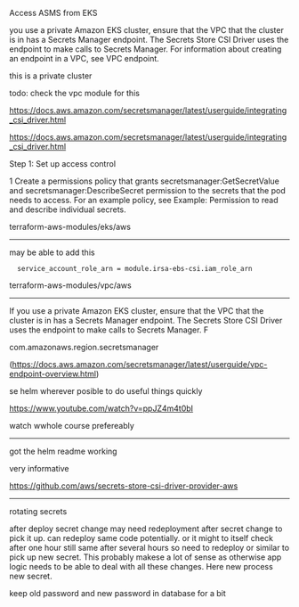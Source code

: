 Access ASMS from EKS


you use a private Amazon EKS cluster, ensure that the VPC that the cluster is in has a Secrets Manager endpoint. The Secrets Store CSI Driver uses the endpoint to make calls to Secrets Manager. For information about creating an endpoint in a VPC, see VPC endpoint.



this is a private cluster


todo: check the vpc module for this








https://docs.aws.amazon.com/secretsmanager/latest/userguide/integrating_csi_driver.html

https://docs.aws.amazon.com/secretsmanager/latest/userguide/integrating_csi_driver.html

Step 1: Set up access control


1
    Create a permissions policy that grants secretsmanager:GetSecretValue and secretsmanager:DescribeSecret permission to the secrets that the pod needs to access. For an example policy, see Example: Permission to read and describe individual secrets.


terraform-aws-modules/eks/aws



---

may be able to add this



      service_account_role_arn = module.irsa-ebs-csi.iam_role_arn






terraform-aws-modules/vpc/aws


---


If you use a private Amazon EKS cluster, ensure that the VPC that the cluster is in has a Secrets Manager endpoint. The Secrets Store CSI Driver uses the endpoint to make calls to Secrets Manager. F





com.amazonaws.region.secretsmanager



(https://docs.aws.amazon.com/secretsmanager/latest/userguide/vpc-endpoint-overview.html)



se helm wherever posible to do useful things quickly

https://www.youtube.com/watch?v=ppJZ4m4t0bI

watch wwhole course prefereably


---


got the helm readme working

very informative

https://github.com/aws/secrets-store-csi-driver-provider-aws




---

rotating secrets

after deploy secret change may need redeployment after secret change to pick it up. can redeploy same code potentially. or it might to itself check after one hour still same after several hours so need to redeploy or similar to pick up new secret. This probably makese a lot of sense as otherwise app logic needs to be able to deal with all these changes.  Here new process new secret.

keep old password and new password in database for a bit


